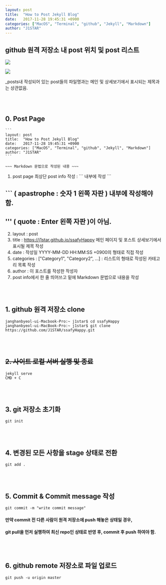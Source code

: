 ```yaml
---
layout: post
title:  "How to Post Jekyll Blog"
date:   2017-11-28 19:45:31 +0900
categories: ["MacOS", "Terminal", "github", "Jekyll", "Markdown"]
author: "J1STAR"
---
```


## github 원격 저장소 내 post 위치 및 post 리스트

![](https://github.com/J1STAR/ssafyHappy/blob/master/resources/2018-12-31/%EC%8A%A4%ED%81%AC%EB%A6%B0%EC%83%B7%202018-12-31%20%EC%98%A4%ED%9B%84%208.18.01.png?raw=true)

![](https://github.com/J1STAR/ssafyHappy/blob/master/resources/2018-12-31/%EC%8A%A4%ED%81%AC%EB%A6%B0%EC%83%B7%202018-12-31%20%EC%98%A4%ED%9B%84%208.18.40.png?raw=true)

_posts내 작성되어 있는 post들의 파일명과는 메인 및 상세보기에서 표시되는 제목과는 상관없음.

<br>

<br>

## 0. Post Page

```
​```
layout: post
title:  "How to Post Jekyll Blog"
date:   2017-11-28 19:45:31 +0900
categories: ["MacOS", "Terminal", "github", "Jekyll", "Markdown"]
author: "J1STAR"
​```

~~~ Markdown 문법으로 작성된 내용 ~~~
```

1. post page 최상단 post info 작성 : \`\`\` 내부에 작성 \`\`\`<br>
## \`\`\` ( apastrophe : 숫자 1 왼쪽 자판 ) 내부에 작성해야 함.<br>
## ''' ( quote : Enter 왼쪽 자판 )이 아님.<br>
2. layout : post
3. title : https://j1star.github.io/ssafyHappy 메인 페이지 및 포스트 상세보기에서 표시될 제목 작성
4. date : 작성일 YYYY-MM-DD HH:MM:SS +0900의 형태로 직접 작성
5. categories : ["Category1", "Category2", ...] : 리스트의 형태로 작성된 카테고리 목록 작성
6. author : 이 포스트를 작성한 작성자
7. post info에서 한 줄 띄어쓰고 밑에 Markdown 문법으로 내용을 작성

<br><br>

## 1. github 원격 저장소 clone

```
janghanbyeol-ui-Macbook-Pro:~ j1star$ cd ssafyHappy
janghanbyeol-ui-MacBook-Pro:~ j1star$ git clone https://github.com/J1STAR/ssafyHappy.git
```
<br><br>

## ~~2. 사이트 로컬 서버 실행 및 종료~~
```
jekyll serve
CMD + C
```
<br><br>


## 3. git 저장소 초기화
```
git init
```
<br><br>


## 4. 변경된 모든 사항을 stage 상태로 전환
```
git add .
```
<br><br>


## 5. Commit & Commit message 작성
```
git commit -m "write commit message"
```

#### 만약 commit 전 다른 사람이 원격 저장소에 push 해놓은 상태일 경우, 
#### git pull을 먼저 실행하여 최신 repo인 상태로 반영 후, commit 후 push 하여야 함.
<br><br>


## 6. github remote 저장소로 파일 업로드
```
git push -u origin master
```
<br><br>
